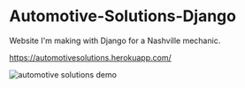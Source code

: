 # Automotive-Solutions-Django
Website I'm making with Django for a Nashville mechanic.

https://automotivesolutions.herokuapp.com/

![automotive solutions demo](https://user-images.githubusercontent.com/40894497/187775469-ae2d31ec-1b91-4c9b-b1c9-c747aabbac21.jpg)
